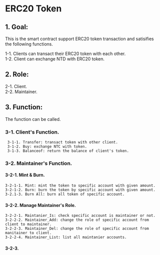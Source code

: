 # ERC20 Token
## 1. Goal: ##
This is the smart contract support ERC20 token transaction and satisifies the following functions.
  
 1-1. Clients can transact their ERC20 token with each other.  
 1-2. Client can exchange NTD with ERC20 token. 
 ## 2. Role: ## 
  2-1. Client.  
  2-2. Maintainer.
 ## 3. Function: ##
 The function can be called. 
  ### 3-1. Client's Function. ###    
     3-1-1. Transfer: transact token with other client.  
     3-1-2. Buy: exchange NTC with token.  
     3-1-3. Balanceof: return the balance of client's token.  
  ### 3-2. Maintainer's Function. ###
   #### 3-2-1. Mint & Burn. ####
    3-2-1-1. Mint: mint the token to specific account with given amount.
    3-2-1-2. Burn: burn the token by specific account with given amount.
    3-2.1-3. Burn All: burn all token of specific account.
   #### 3-2-2. Manage Maintainer's Role. ####
    3-2-2-1. Maintanier_Is: check specific account is maintainer or not.
    3-2-2-2. Maintainer_Add: change the role of specific account from client to maintainer.
    3-2-2-3. Maintainer_Del: change the role of specific account from manitainer to client.
    3-2-2-4. Maintainer_List: list all maintanier accounts. 
   #### 3-2-3. ####
